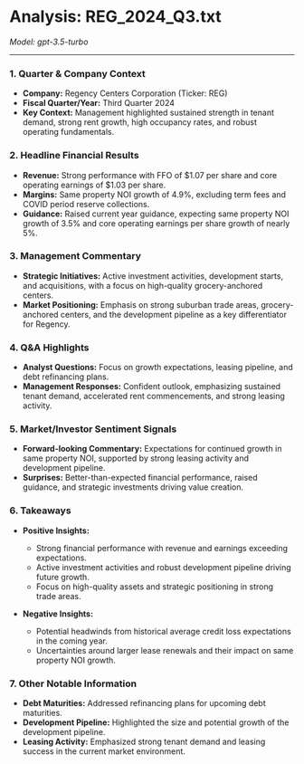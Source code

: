 # Analysis: REG_2024_Q3.txt

*Model: gpt-3.5-turbo*

---

### 1. Quarter & Company Context
- **Company:** Regency Centers Corporation (Ticker: REG)
- **Fiscal Quarter/Year:** Third Quarter 2024
- **Key Context:** Management highlighted sustained strength in tenant demand, strong rent growth, high occupancy rates, and robust operating fundamentals.

### 2. Headline Financial Results
- **Revenue:** Strong performance with FFO of $1.07 per share and core operating earnings of $1.03 per share.
- **Margins:** Same property NOI growth of 4.9%, excluding term fees and COVID period reserve collections.
- **Guidance:** Raised current year guidance, expecting same property NOI growth of 3.5% and core operating earnings per share growth of nearly 5%.

### 3. Management Commentary
- **Strategic Initiatives:** Active investment activities, development starts, and acquisitions, with a focus on high-quality grocery-anchored centers.
- **Market Positioning:** Emphasis on strong suburban trade areas, grocery-anchored centers, and the development pipeline as a key differentiator for Regency.

### 4. Q&A Highlights
- **Analyst Questions:** Focus on growth expectations, leasing pipeline, and debt refinancing plans.
- **Management Responses:** Confident outlook, emphasizing sustained tenant demand, accelerated rent commencements, and strong leasing activity.

### 5. Market/Investor Sentiment Signals
- **Forward-looking Commentary:** Expectations for continued growth in same property NOI, supported by strong leasing activity and development pipeline.
- **Surprises:** Better-than-expected financial performance, raised guidance, and strategic investments driving value creation.

### 6. Takeaways
- **Positive Insights:**
  - Strong financial performance with revenue and earnings exceeding expectations.
  - Active investment activities and robust development pipeline driving future growth.
  - Focus on high-quality assets and strategic positioning in strong trade areas.

- **Negative Insights:**
  - Potential headwinds from historical average credit loss expectations in the coming year.
  - Uncertainties around larger lease renewals and their impact on same property NOI growth.

### 7. Other Notable Information
- **Debt Maturities:** Addressed refinancing plans for upcoming debt maturities.
- **Development Pipeline:** Highlighted the size and potential growth of the development pipeline.
- **Leasing Activity:** Emphasized strong tenant demand and leasing success in the current market environment.